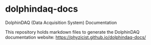 # dolphindaq-docs
DolphinDAQ (Data Acquisition System) Documentation

This repository holds markdown files to generate the DolphinDAQ documentation website: https://phyzicist.github.io/dolphindaq-docs/

